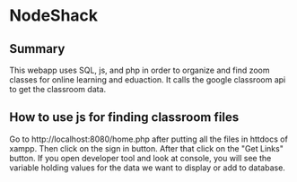 # NodeShack

## Summary
This webapp uses SQL, js, and php in order to organize and find zoom classes for online learning and eduaction. It calls the google classroom api to get the classroom data.

## How to use js for finding classroom files
Go to http://localhost:8080/home.php after putting all the files in httdocs of xampp.
Then click on the sign in button.
After that click on the "Get Links" button. 
If you open developer tool and look at console, you will see the variable holding values for the data we want to display or add to database.

